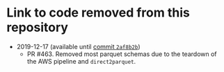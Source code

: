 # Link to code removed from this repository

- 2019-12-17 (available until [commit `2af8b2b`](https://github.com/mozilla-services/mozilla-pipeline-schemas/tree/2af8b2b266430d8ac28ec68b51b8c8a3af673fcf))
  - PR #463. Removed most parquet schemas due to the teardown of the AWS
    pipeline and `direct2parquet`.